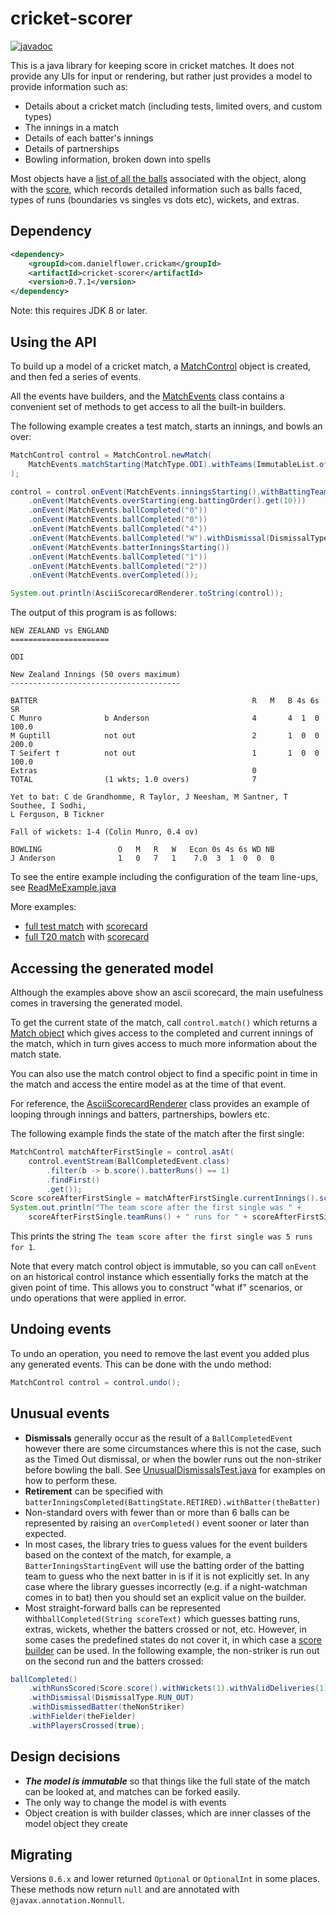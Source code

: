 cricket-scorer
==============

[![javadoc](https://javadoc.io/badge2/com.danielflower.crickam/cricket-scorer/javadoc.svg)](https://javadoc.io/doc/com.danielflower.crickam/cricket-scorer) 

This is a java library for keeping score in cricket matches. It does not provide any UIs for input or rendering,
but rather just provides a model to provide information such as:

* Details about a cricket match (including tests, limited overs, and custom types)
* The innings in a match
* Details of each batter's innings
* Details of partnerships
* Bowling information, broken down into spells

Most objects have a [list of all the balls](https://www.javadoc.io/doc/com.danielflower.crickam/cricket-scorer/latest/com/danielflower/crickam/scorer/Balls.html)
associated with the object, along with the [score](https://www.javadoc.io/doc/com.danielflower.crickam/cricket-scorer/latest/com/danielflower/crickam/scorer/Score.html),
which records detailed information such as balls faced, types of runs (boundaries vs singles vs dots etc), wickets, and extras.

Dependency
----------

````xml
<dependency>
    <groupId>com.danielflower.crickam</groupId>
    <artifactId>cricket-scorer</artifactId>
    <version>0.7.1</version>
</dependency>
````

Note: this requires JDK 8 or later.

Using the API
-------------

To build up a model of a cricket match, a [MatchControl](https://www.javadoc.io/doc/com.danielflower.crickam/cricket-scorer/latest/com/danielflower/crickam/scorer/MatchControl.html)
object is created, and then fed a series of events.

All the events have builders, and the [MatchEvents](https://www.javadoc.io/doc/com.danielflower.crickam/cricket-scorer/latest/com/danielflower/crickam/scorer/events/MatchEvents.html)
class contains a convenient set of methods to get access to all the built-in builders.

The following example creates a test match, starts an innings, and bowls an over:

````java
MatchControl control = MatchControl.newMatch(
    MatchEvents.matchStarting(MatchType.ODI).withTeams(ImmutableList.of(nz, eng))
);

control = control.onEvent(MatchEvents.inningsStarting().withBattingTeam(nz))
    .onEvent(MatchEvents.overStarting(eng.battingOrder().get(10)))
    .onEvent(MatchEvents.ballCompleted("0"))
    .onEvent(MatchEvents.ballCompleted("0"))
    .onEvent(MatchEvents.ballCompleted("4"))
    .onEvent(MatchEvents.ballCompleted("W").withDismissal(DismissalType.BOWLED))
    .onEvent(MatchEvents.batterInningsStarting())
    .onEvent(MatchEvents.ballCompleted("1"))
    .onEvent(MatchEvents.ballCompleted("2"))
    .onEvent(MatchEvents.overCompleted());

System.out.println(AsciiScorecardRenderer.toString(control));
````

The output of this program is as follows:

````
NEW ZEALAND vs ENGLAND
======================

ODI

New Zealand Innings (50 overs maximum)
--------------------------------------

BATTER                                                R   M   B 4s 6s     SR
C Munro              b Anderson                       4       4  1  0  100.0
M Guptill            not out                          2       1  0  0  200.0
T Seifert †          not out                          1       1  0  0  100.0
Extras                                                0
TOTAL                (1 wkts; 1.0 overs)              7

Yet to bat: C de Grandhomme, R Taylor, J Neesham, M Santner, T Southee, I Sodhi,
L Ferguson, B Tickner

Fall of wickets: 1-4 (Colin Munro, 0.4 ov)

BOWLING                 O   M   R   W   Econ 0s 4s 6s WD NB
J Anderson              1   0   7   1    7.0  3  1  0  0  0
````

To see the entire example including the configuration of the team line-ups, see
[ReadMeExample.java](https://github.com/danielflower/cricket-scorer/blob/master/src/test/java/e2e/ReadMeExample.java)

More examples:
* [full test match](https://github.com/danielflower/cricket-scorer/blob/master/src/test/java/e2e/TestMatchTest.java)
with [scorecard](https://github.com/danielflower/cricket-scorer/blob/master/src/test/resources/scorecards/sa-vs-eng-test-complete.txt)
* [full T20 match](https://github.com/danielflower/cricket-scorer/blob/master/src/test/java/e2e/T20.java)
with [scorecard](https://github.com/danielflower/cricket-scorer/blob/master/src/test/resources/scorecards/nz-vs-eng-t20i-complete.txt)

Accessing the generated model
-----------------------------

Although the examples above show an ascii scorecard, the main usefulness comes in traversing
the generated model.

To get the current state of the match, call `control.match()` which returns a 
[Match object](https://www.javadoc.io/doc/com.danielflower.crickam/cricket-scorer/latest/com/danielflower/crickam/scorer/package-summary.html)
which gives access to the completed and current innings of the match, which in turn
gives access to much more information about the match state.

You can also use the match control object to find a specific point in time in the match
and access the entire model as at the time of that event.

For reference, the [AsciiScorecardRenderer](https://github.com/danielflower/cricket-scorer/blob/master/src/main/java/com/danielflower/crickam/scorer/AsciiScorecardRenderer.java)
class provides an example of looping through innings and batters, partnerships, bowlers etc.

The following example finds the state of the match after the first single:

````java
MatchControl matchAfterFirstSingle = control.asAt(
    control.eventStream(BallCompletedEvent.class)
        .filter(b -> b.score().batterRuns() == 1)
        .findFirst()
        .get());
Score scoreAfterFirstSingle = matchAfterFirstSingle.currentInnings().score();
System.out.println("The team score after the first single was " +
    scoreAfterFirstSingle.teamRuns() + " runs for " + scoreAfterFirstSingle.wickets());
````

This prints the string `The team score after the first single was 5 runs for 1`.

Note that every match control object is immutable, so you can call `onEvent` on an historical
control instance which essentially forks the match at the given point of time. This allows you
to construct "what if" scenarios, or undo operations that were applied in error. 

Undoing events
--------------

To undo an operation, you need to remove the last event you added plus any generated events. This can
be done with the undo method:

```java
MatchControl control = control.undo();
```

Unusual events
--------------

* **Dismissals** generally occur as the result of a `BallCompletedEvent` however there are
some circumstances where this is not the case, such as the Timed Out dismissal, or when the
bowler runs out the non-striker before bowling the ball. See [UnusualDismissalsTest.java](https://github.com/danielflower/cricket-scorer/blob/master/src/test/java/e2e/UnusualDismissalsTest.java)
for examples on how to perform these.
* **Retirement** can be specified with `batterInningsCompleted(BattingState.RETIRED).withBatter(theBatter)`
* Non-standard overs with fewer than or more than 6 balls can be represented by raising
an `overCompleted()` event sooner or later than expected.
* In most cases, the library tries to guess values for the event builders based on the
context of the match, for example, a `BatterInningsStartingEvent` will use the batting order
of the batting team to guess who the next batter in is if it is not explicitly set. In
any case where the library guesses incorrectly (e.g. if a night-watchman comes in to bat)
then you should set an explicit value on the builder.
* Most straight-forward balls can be represented with`ballCompleted(String scoreText)` which
guesses batting runs, extras, wickets, whether the batters crossed or not, etc. However, in some
cases the predefined states do not cover it, in which case a 
[score builder](https://www.javadoc.io/doc/com.danielflower.crickam/cricket-scorer/latest/com/danielflower/crickam/scorer/Score.Builder.html)
can be used. In the following example, the non-striker is run out on the second
run and the batters crossed:
````java
ballCompleted()
    .withRunsScored(Score.score().withWickets(1).withValidDeliveries(1).withBatterRuns(1).withSingles(1).build())
    .withDismissal(DismissalType.RUN_OUT)
    .withDismissedBatter(theNonStriker)
    .withFielder(theFielder)
    .withPlayersCrossed(true);
````

Design decisions
----------------

* ***The model is immutable*** so that things like the full state of the match can be
looked at, and matches can be forked easily.
* The only way to change the model is with events
* Object creation is with builder classes, which are inner classes of the model object they create

Migrating
---------

Versions `0.6.x` and lower returned `Optional` or `OptionalInt` in some places. These methods now return `null` and
are annotated with `@javax.annotation.Nonnull`. 
